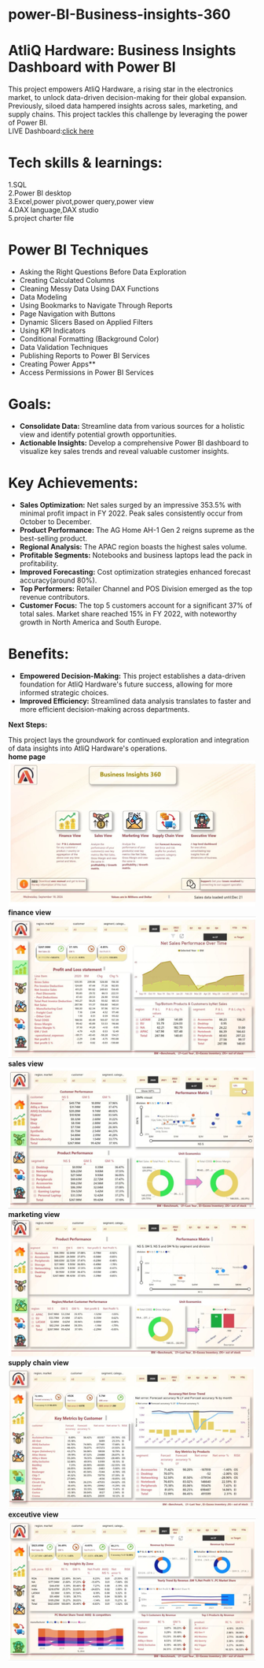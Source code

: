 # power-BI-Business-insights-360
# AtliQ Hardware: Business Insights Dashboard with Power BI

This project empowers AtliQ Hardware, a rising star in the electronics market, to unlock data-driven decision-making for their global expansion. Previously, siloed data hampered insights across sales, marketing, and supply chains. This project tackles this challenge by leveraging the power of Power BI.<br>
LIVE Dashboard:[click here](https://app.powerbi.com/view?r=eyJrIjoiZmI4OWQ1OTEtYzE3NC00NTkzLTllZWUtZjQwM2RkNDczOTA1IiwidCI6ImM2ZTU0OWIzLTVmNDUtNDAzMi1hYWU5LWQ0MjQ0ZGM1YjJjNCJ9)
# Tech skills & learnings:
 1.SQL   <br>
 2.Power BI desktop    <br>
 3.Excel,power pivot,power query,power view     <br>
 4.DAX language,DAX studio    <br>
 5.project charter file    <br>
 
# Power BI Techniques

  - Asking the Right Questions Before Data Exploration
  - Creating Calculated Columns
  - Cleaning Messy Data Using DAX Functions
  - Data Modeling
  - Using Bookmarks to Navigate Through Reports
  - Page Navigation with Buttons
  - Dynamic Slicers Based on Applied Filters
  - Using KPI Indicators
  - Conditional Formatting (Background Color)
  - Data Validation Techniques
  - Publishing Reports to Power BI Services
  - Creating Power Apps**
  - Access Permissions in Power BI Services

# Goals:

* **Consolidate Data:** Streamline data from various sources for a holistic view and identify potential growth opportunities.
* **Actionable Insights:**  Develop a comprehensive Power BI dashboard to visualize key sales trends and reveal valuable customer insights.

# Key Achievements:

* **Sales Optimization:** Net sales surged by an impressive 353.5% with minimal profit impact in FY 2022. Peak sales consistently occur from October to December.
* **Product Performance:** The AG Home AH-1 Gen 2 reigns supreme as the best-selling product.
* **Regional Analysis:** The APAC region boasts the highest sales volume.
* **Profitable Segments:** Notebooks and business laptops lead the pack in profitability.
* **Improved Forecasting:** Cost optimization strategies enhanced forecast accuracy(around 80%).
* **Top Performers:** Retailer Channel and POS Division emerged as the top revenue contributors.
* **Customer Focus:** The top 5 customers account for a significant 37% of total sales. Market share reached 15% in FY 2022, with noteworthy growth in North America and South Europe.

# Benefits:

* **Empowered Decision-Making:** This project establishes a data-driven foundation for AtliQ Hardware's future success, allowing for more informed strategic choices.
* **Improved Efficiency:** Streamlined data analysis translates to faster and more efficient decision-making across departments.

**Next Steps:**

This project lays the groundwork for continued exploration and integration of data insights into AtliQ Hardware's operations. <br>
**home page**
![alt text](https://github.com/Nitin-Malik27/power-BI-Business-insights-360/blob/main/home%20page.jpg)
**finance view**
![alt text](https://github.com/Nitin-Malik27/power-BI-Business-insights-360/blob/main/finance%20view.jpg)
**sales view**
![alt text](https://github.com/Nitin-Malik27/power-BI-Business-insights-360/blob/main/sales%20view.jpg)
**marketing view**
![alt text](https://github.com/Nitin-Malik27/power-BI-Business-insights-360/blob/main/marketing%20view.jpg)
**supply chain view**
![alt text](https://github.com/Nitin-Malik27/power-BI-Business-insights-360/blob/main/supply%20chain%20view.jpg)
**exceutive view**
![alt text](https://github.com/Nitin-Malik27/power-BI-Business-insights-360/blob/main/executive%20view.jpg)
